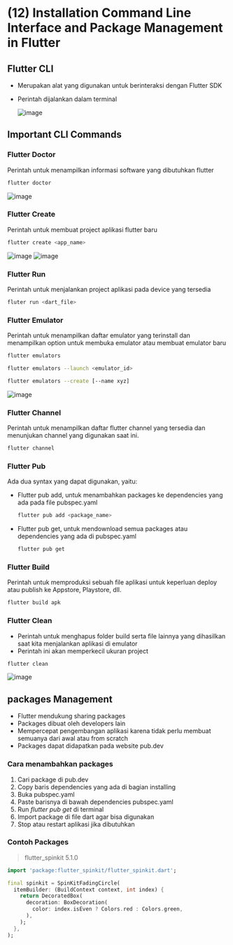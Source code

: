 # (12) Installation Command Line Interface and Package Management in Flutter

## Flutter CLI
+ Merupakan alat yang digunakan untuk berinteraksi dengan Flutter SDK
+ Perintah dijalankan dalam terminal

  ![image](https://user-images.githubusercontent.com/10411833/221406639-15c70257-2e32-4c7d-be33-64e299d24f2a.png)

## Important CLI Commands
### Flutter Doctor
Perintah untuk menampilkan informasi software yang dibutuhkan flutter
```sh
flutter doctor
```
 ![image](https://user-images.githubusercontent.com/10411833/221406758-d5a4a7c2-b211-4515-804e-6b35835484ba.png)

### Flutter Create
Perintah untuk membuat project aplikasi flutter baru
```sh
flutter create <app_name>
```
 ![image](https://user-images.githubusercontent.com/10411833/221406919-4a84439c-a4f7-4ba6-a7af-4a3a9ffef422.png)
 ![image](https://user-images.githubusercontent.com/10411833/221406935-7ed7a391-65c5-4f77-bebc-db7c63246fce.png)




### Flutter Run
Perintah untuk menjalankan project aplikasi pada device yang tersedia
```sh
fluter run <dart_file>
```

### Flutter Emulator
Perintah untuk menampilkan daftar emulator yang terinstall dan menampilkan option untuk membuka emulator atau membuat emulator baru

```sh
flutter emulators
```
```sh
flutter emulators --launch <emulator_id>
```
```sh
flutter emulators --create [--name xyz]
```
![image](https://user-images.githubusercontent.com/10411833/221407071-7e94a8f0-890e-46cb-9774-7e77838990b0.png)

### Flutter Channel
Perintah untuk menampilkan daftar flutter channel yang tersedia dan menunjukan channel yang digunakan saat ini.
```sh
flutter channel
```

### Flutter Pub
Ada dua syntax yang dapat digunakan, yaitu:
+ Flutter pub add, untuk menambahkan packages ke dependencies yang ada pada file pubspec.yaml
  ```sh
  flutter pub add <package_name>
  ```
+ Flutter pub get, untuk mendownload semua packages atau dependencies yang ada di pubspec.yaml
  ```sh
  flutter pub get
  ```

### Flutter Build
Perintah untuk memproduksi sebuah file aplikasi untuk keperluan deploy atau publish ke Appstore, Playstore, dll.
```sh
flutter build apk
```

### Flutter Clean
+ Perintah untuk menghapus folder build serta file lainnya yang dihasilkan saat kita menjalankan aplikasi di emulator
+ Perintah ini akan memperkecil ukuran project
```sh
flutter clean
```
![image](https://user-images.githubusercontent.com/10411833/221407204-1b885de3-5d49-456b-bfa5-5089ff293889.png)

## packages Management
+ Flutter mendukung sharing packages
+ Packages dibuat oleh developers lain
+ Mempercepat pengembangan aplikasi karena tidak perlu membuat semuanya dari awal atau from scratch
+ Packages dapat didapatkan pada website pub.dev

### Cara menambahkan packages
1. Cari package di pub.dev
2. Copy baris dependencies yang ada di bagian installing
3. Buka pubspec.yaml
4. Paste barisnya di bawah dependencies pubspec.yaml
5. Run *flutter pub get* di terminal
6. Import package di file dart agar bisa digunakan
7. Stop atau restart aplikasi jika dibutuhkan


### Contoh Packages

> flutter_spinkit 5.1.0

```dart
import 'package:flutter_spinkit/flutter_spinkit.dart';

final spinkit = SpinKitFadingCircle(
  itemBuilder: (BuildContext context, int index) {
    return DecoratedBox(
      decoration: BoxDecoration(
        color: index.isEven ? Colors.red : Colors.green,
      ),
    );
  },
);

```

















